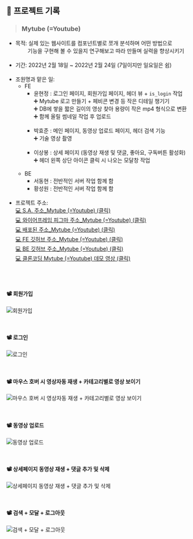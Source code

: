 ## 📝 프로젝트 기록
>### Mytube (=Youtube)
- 목적: 실제 있는 웹사이트를 컴포넌트별로 쪼개 분석하며 어떤 방법으로</br>
&nbsp;&nbsp;&nbsp;&nbsp;&nbsp;&nbsp;&nbsp;&nbsp;기능을 구현해 볼 수 있을지 연구해보고 따라 만들며 실력을 향상시키기</br></br>
- 기간: 2022년 2월 18일 ~ 2022년 2월 24일 (7일이지만 일요일은 쉼)</br></br>
- 조원명과 맡은 일:
  - FE
    - 윤현정 : 로그인 페이지, 회원가입 페이지, 헤더 뷰 + `is_login` 작업</br>➕ Mytube 로고 만들기 + 페비콘 변경 등 작은 디테일 챙기기</br> ➕ DB에 쌓을 짧은 길이의 영상 찾아 용량이 작은 mp4 형식으로 변환</br>➕ 함께 올릴 썸네일 작업 후 업로드</br></br>
    - 박효준 : 메인 페이지, 동영상 업로드 페이지, 헤더 검색 기능 </br> ➕ 기술 영상 촬영 </br></br>
    - 이상봉 : 상세 페이지 (동영상 재생 및 댓글, 좋아요, 구독버튼 활성화) </br>➕ 헤더 왼쪽 상단 아이콘 클릭 시 나오는 모달창 작업 </br></br>
  - BE
    - 서동현 : 전반적인 서버 작업 함께 함
    - 황성원 : 전반적인 서버 작업 함께 함 </br></br>
- 프로젝트 주소:</br>
<a href="https://www.notion.so/7-befff5fbc81640799404a0c0b05d8d40"> 💻 S.A. 주소_Mytube (=Youtube) (클릭)</a></br>
<a href="https://www.figma.com/file/6zuIPjlIhHjcr42B7SYcYq/Untitled?node-id=0%3A1"> 💻 와이어프레임 피그마 주소_Mytube (=Youtube) (클릭)</a></br>
<a href="http://clonemytube.shop/"> 💻 배포된 주소_Mytube (=Youtube) (클릭)</a></br>
<a href="https://github.com/yun2021/myTube_FE.git"> 💻 FE 깃허브 주소_Mytube (=Youtube) (클릭)</a></br>
<a href="https://github.com/donghyeon23/myTube_BE.git"> 💻 BE 깃허브 주소_Mytube (=Youtube) (클릭)</a></br>
<a href="https://youtu.be/VU1IGQCGfB4"> 💻 클론코딩 Mytube (=Youtube) 데모 영상 (클릭)</a>


</br></br>
  
#### 📽 회원가입

![회원가입](https://user-images.githubusercontent.com/77830226/156198214-4f8f222a-6b9e-4771-8dc1-b80f3ad2db65.gif)

</br>

#### 📽 로그인
![로그인](https://user-images.githubusercontent.com/77830226/156198230-c75d748d-9c26-41fa-9342-3beb0ccbcc5a.gif)

</br>

#### 📽 마우스 호버 시 영상자동 재생 + 카테고리별로 영상 보이기
![마우스 호버 시 영상자동 재생 + 카테고리별로 영상 보이기](https://user-images.githubusercontent.com/77830226/156198242-1751a979-220f-49b0-ad17-397727f5bddc.gif)

</br>

#### 📽 동영상 업로드
![동영상 업로드](https://user-images.githubusercontent.com/77830226/156198256-93db4e99-76cd-41e8-b03f-f44e4e2057b2.gif)

</br>

#### 📽 상세페이지 동영상 재생 + 댓글 추가 및 삭제
![상세페이지 동영상 재생 + 댓글 추가 및 삭제](https://user-images.githubusercontent.com/77830226/156198269-0e4e5834-56f8-4636-8941-7ff4cf22e300.gif)

</br>

#### 📽 검색 + 모달 + 로그아웃
![검색 + 모달 + 로그아웃](https://user-images.githubusercontent.com/77830226/156203980-134e88b2-de08-4e24-b214-c0470937de71.gif)


  </br></br>
